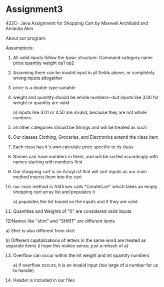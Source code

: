 # Assignment3

422C- Java Assignment for Shopping Cart by Maxwell Archibald and Amanda Akin

About our program:

Assumptions: 

1) All valid inputs follow the basic structure: Command category name price quantity weight op1 op2

2) Assuming there can be invalid input in all fields above, or completely wrong inputs altogether

3) price is a double type variable

4) weight and quantity should be whole numbers--but inputs like 3.00 for weight or quantity are valid
   
    a) inputs like 3.01 or 4.50 are invalid, because they are not whole numbers

5) all other categories should be Strings and will be treated as such

6) Our classes Clothing, Groceries, and Electronics extend the class Item

7) Each class has it's own calculate price specific to its class

8) Names can have numbers in them, and will be sorted accordingly with names starting with numbers first

9) Our shopping cart is an ArrayList that will sort inputs as our main method inserts them into the cart

10) our main method in A3Driver calls "CreateCart" which takes an empty shopping cart array list and populates it 

    a) populates the list based on the inputs and if they are valid

11) Quantities and Weights of "0" are considered valid inputs

12)Names like "shirt" and "SHIRT" are different items

  a) Shirt is also different from shirt

  b) Different capitalizations of letters in the same word are treated as separate items (i hope this makes sense, just a rehash of a)

13) Overflow can occur within the int weight and int quantity numbers 

    a) if overflow occurs, it is an invalid input (too large of a number for us to handle)

14) Header is included in our files


